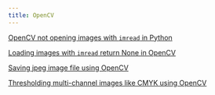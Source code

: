 ```yaml
---
title: OpenCV
---
```


[OpenCV not opening images with `imread` in Python](images-not-opening-with-imread)

[Loading images with `imread` return None in OpenCV](loading-images-with-imread-return-none)

[Saving jpeg image file using OpenCV](saving-jpeg-image-file)

[Thresholding multi-channel images like CMYK using OpenCV](thresholding-multi-channel-images)
